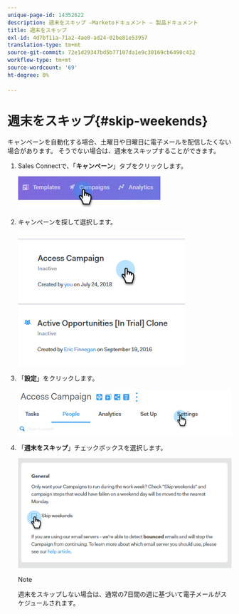 ```yaml
---
unique-page-id: 14352622
description: 週末をスキップ —Marketoドキュメント — 製品ドキュメント
title: 週末をスキップ
exl-id: 4d7bf11a-71a2-4ae0-ad24-02be81e53957
translation-type: tm+mt
source-git-commit: 72e1d29347bd5b77107da1e9c30169cb6490c432
workflow-type: tm+mt
source-wordcount: '69'
ht-degree: 0%

---
```


# 週末をスキップ{#skip-weekends}

キャンペーンを自動化する場合、土曜日や日曜日に電子メールを配信したくない場合があります。 そうでない場合は、週末をスキップすることができます。

1. Sales Connectで、「**キャンペーン**」タブをクリックします。

   ![](assets/one-2.png)

1. キャンペーンを探して選択します。

   ![](assets/two-2.png)

1. 「**設定**」をクリックします。

   ![](assets/three-2.png)

1. 「**週末をスキップ**」チェックボックスを選択します。

   ![](assets/four-2.png)

   >[!NOTE]
   >
   >週末をスキップしない場合は、通常の7日間の週に基づいて電子メールがスケジュールされます。
